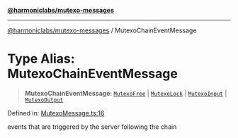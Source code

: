 [**@harmoniclabs/mutexo-messages**](../README.md)

***

[@harmoniclabs/mutexo-messages](../README.md) / MutexoChainEventMessage

# Type Alias: MutexoChainEventMessage

> **MutexoChainEventMessage**: [`MutexoFree`](../classes/MutexoFree.md) \| [`MutexoLock`](../classes/MutexoLock.md) \| [`MutexoInput`](../classes/MutexoInput.md) \| [`MutexoOutput`](../classes/MutexoOutput.md)

Defined in: [MutexoMessage.ts:16](https://github.com/HarmonicLabs/mutexo-messages/blob/aefac8841dc1fa8aebb577df666016362446522d/src/MutexoMessage.ts#L16)

events that are triggered by the server following the chain
